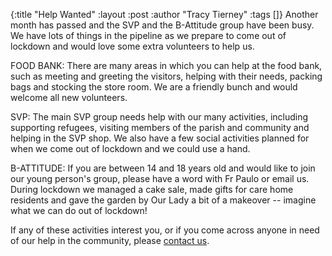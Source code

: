 {:title "Help Wanted"
 :layout :post
 :author "Tracy Tierney"
 :tags []}
Another month has passed and the SVP and the B-Attitude group have been busy. We have lots of things in the pipeline as we prepare to come out of lockdown and would love some extra volunteers to help us.

FOOD BANK: There are many areas in which you can help at the food bank, such as meeting and greeting the visitors, helping with their needs, packing bags and stocking the store room. We are a friendly bunch and would welcome all new volunteers.

SVP: The main SVP group needs help with our many activities, including supporting refugees, visiting members of the parish and community and helping in the SVP shop. We also have a few social activities planned for when we come out of lockdown and we could use a hand.

B-ATTITUDE: If you are between 14 and 18 years old and would like to join our young person's group, please have a word with Fr Paulo or email us. During lockdown we managed a cake sale, made gifts for care home residents and gave the garden by Our Lady a bit of a makeover -- imagine what we can do out of lockdown!

If any of these activities interest you, or if you come across anyone in need of our help in the community, please [contact us](../../pages-output/contact/).
